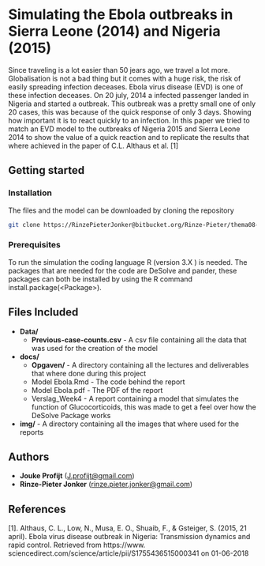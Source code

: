 # Simulating the Ebola outbreaks in Sierra Leone (2014) and Nigeria (2015)
Since traveling is a lot easier than 50 jears ago, we travel a lot more. Globalisation is not a bad thing but
it comes with a huge risk, the risk of easily spreading infection deceases. Ebola virus disease (EVD) is one
of these infection deceases. On 20 july, 2014 a infected passenger landed in Nigeria and started a outbreak.
This outbreak was a pretty small one of only 20 cases, this was because of the quick response of only 3 days.
Showing how important it is to react quickly to an infection. In this paper we tried to match an EVD model
to the outbreaks of Nigeria 2015 and Sierra Leone 2014 to show the value of a quick reaction and to replicate the 
results that where achieved in the paper of C.L. Althaus et al. [1]

## Getting started
### Installation
The files and the model can be downloaded by cloning the repository
```bash
git clone https://RinzePieterJonker@bitbucket.org/Rinze-Pieter/thema08-system-biology.git
```

### Prerequisites
To run the simulation the coding language R (version 3.X ) is needed. The packages that are needed for the code are
DeSolve and pander, these packages can both be installed by using the R command install.package(<Package\>).

## Files Included
 - __Data/__
    - __Previous-case-counts.csv__ - A csv file containing all the data that was used for the creation of the model
 - __docs/__
    - __Opgaven/__ - A directory containing all the lectures and deliverables that where done during this project
    - Model Ebola.Rmd - The code behind the report
    - Model Ebola.pdf - The PDF of the report
    - Verslag_Week4 - A report containing a model that simulates the function of Glucocorticoids, this was made to get a
    feel over how the DeSolve Package works
 - __img/__ - A directory containing all the images that where used for the reports

## Authors
 - __Jouke Profijt__ (J.profijt@gmail.com)
 - __Rinze-Pieter Jonker__ (rinze.pieter.jonker@gmail.com)
 
## References
[1]. Althaus, C. L., Low, N., Musa, E. O., Shuaib, F., & Gsteiger, S. (2015, 21 april). Ebola virus
disease outbreak in Nigeria: Transmission dynamics and rapid control. Retrieved from https://www.
sciencedirect.com/science/article/pii/S1755436515000341 on 01-06-2018